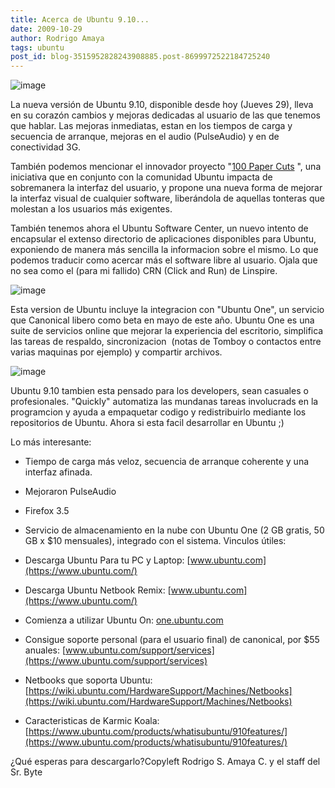 ```yaml
---
title: Acerca de Ubuntu 9.10...
date: 2009-10-29
author: Rodrigo Amaya
tags: ubuntu
post_id: blog-3515952828243908885.post-8699972522184725240
---
```


![image](https://www.ubuntu.com/files/masthead/910/tour/910-header.jpg)    

La nueva versión de Ubuntu 9.10, disponible desde hoy (Jueves 29), lleva en su corazón cambios y mejoras dedicadas al usuario de las que tenemos que hablar. Las mejoras inmediatas, estan en los tiempos de carga y secuencia de arranque, mejoras en el audio (PulseAudio) y en de conectividad 3G.

También podemos mencionar el innovador proyecto "[100 Paper Cuts](https://www.srbyte.com/2009/06/mejorando-la-usabilidad-en-ubuntu-910.html)
", una iniciativa que en conjunto con la comunidad Ubuntu impacta de sobremanera la interfaz del usuario, y propone una nueva forma de mejorar la interfaz visual de cualquier software, liberándola de aquellas tonteras que molestan a los usuarios más exigentes.

También tenemos ahora el Ubuntu Software Center, un nuevo intento de encapsular el extenso directorio de aplicaciones disponibles para Ubuntu, exponiendo de manera más sencilla la informacion sobre el mismo. Lo que podemos traducir como acercar más el software libre al usuario. Ojala que no sea como el (para mi fallido) CRN (Click and Run) de Linspire.

![image](https://www.ubuntu.com/files/masthead/910/tour/ubuntu-910-software-center.jpg)    

Esta version de Ubuntu incluye la integracion con "Ubuntu One", un servicio que Canonical libero como beta en mayo de este año. Ubuntu One es una suite de servicios online que mejorar la experiencia del escritorio, simplifica las tareas de respaldo, sincronizacion  (notas de Tomboy o contactos entre varias maquinas por ejemplo) y compartir archivos.

![image](https://www.ubuntu.com/files/masthead/910/tour/ubuntu-910-share-files.jpg)    

Ubuntu 9.10 tambien esta pensado para los developers, sean casuales o profesionales. "Quickly" automatiza las mundanas tareas involucrads en la programcion y ayuda a empaquetar codigo y redistribuirlo mediante los repositorios de Ubuntu. Ahora si esta facil desarrollar en Ubuntu ;)

Lo más interesante:

- Tiempo de carga más veloz, secuencia de arranque coherente y una interfaz afinada.
- Mejoraron PulseAudio
- Firefox 3.5
- Servicio de almacenamiento en la nube con Ubuntu One (2 GB gratis, 50 GB x $10 mensuales), integrado con el sistema.
Vinculos útiles:

- Descarga Ubuntu Para tu PC y Laptop: [www.ubuntu.com](https://www.ubuntu.com/)
- Descarga Ubuntu Netbook Remix: [www.ubuntu.com](https://www.ubuntu.com/)
- Comienza a utilizar Ubuntu On: [one.ubuntu.com](https://one.ubuntu.com/)
- Consigue soporte personal (para el usuario final) de canonical, por $55 anuales: [www.ubuntu.com/support/services](https://www.ubuntu.com/support/services)
- Netbooks que soporta Ubuntu: [https://wiki.ubuntu.com/HardwareSupport/Machines/Netbooks](https://wiki.ubuntu.com/HardwareSupport/Machines/Netbooks)
- Caracteristicas de Karmic Koala: [https://www.ubuntu.com/products/whatisubuntu/910features/](https://www.ubuntu.com/products/whatisubuntu/910features/)

¿Qué esperas para descargarlo?Copyleft Rodrigo S. Amaya C. y el staff del Sr. Byte